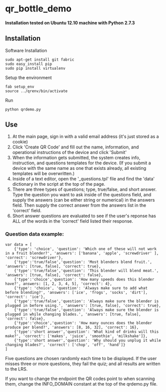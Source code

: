 qr_bottle_demo
==============

#### Installation tested on Ubuntu 12.10 machine with Python 2.7.3

## Installation

Software Installation

    sudo apt-get install git fabric
    sudo easy_install pip
    sudo pip install virtualenv

Setup the environment

    fab setup_env
    source ../qrenv/bin/activate

Run

	python qrdemo.py
	
## Use

1. At the main page, sign in with a valid email address (it's just stored as a cookie)
2. Click 'Create QR Code' and fill out the name, information, and operational instructions of the device and click 'Submit'
3. When the information gets submitted, the system creates info, instruction, and questions templates for the device. (If you submit a device with the same name as one that exists already, all existing templates will be overwritten.)
4. Inside of a text editor, open the '<device name>_questions.tpl' file and find the 'data' dictionary in the script at the top of the page.
5. There are three types of questions; type, true/false, and short answer. Type the question you want to ask inside of the questions field, and supply the answers (can be either string or numerical) in the answers field. Then supply the correct answer from the answers list in the 'correct' field.
6. Short answer questions are evaluated to see if the user's reponse has ALL of the words in the 'correct' field listed their response.

### Question data example:
```
var data = [
	{'type': 'choice', 'question': 'Which one of these will not work in a fruit blender?', 'answers': ['banana', 'apple', 'screwdriver' ], 'correct': 'screwdriver'},
	{'type':'true/false','question': 'Most blenders blend fruit.', 'answers': [true, false], 'correct': true},
	{'type':'true/false','question': 'This blender will blend meat.', 'answers': [true, false], 'correct': false},
	{'type':'choice','question': 'How many speeds does this blender have?', answers: [1, 2, 3, 4, 5], 'correct': 4},
	{'type': 'choice', 'question': 'Always make sure to add what before blending?', 'answers': ['ice', 'frogs', 'socks', 'dirt'], 'correct': 'ice'},
	{'type':'true/false','question': 'Always make sure the blender is plugged in before using.', 'answers': [true, false], 'correct': true},
	{'type':'true/false','question': 'Always make sure the blender is plugged in while changing blades.', 'answers': [true, false], 'correct': false},
	{'type':'choice','question': 'How many ounces does the blender produce per blend?', 'answers': [8, 16, 32], 'correct': 16},
	{'type':'short answer','question': 'What kind of drinks will this make?', 'correct': ['makes', 'juice', 'smoothie', 'milkshake']},
	{'type':'short answer','question': 'Why should you unplug it while changing blades?', 'correct': ['chop', 'off', 'hand']}
]
```

Five questions are chosen randomly each time to be displayed. If the user misses three or more questions, they fail the quiz; and all results are written to the LRS.


If you want to change the endpoint the QR codes point to when scanning them, change the INFO_DOMAIN constant at the top of the qrdemo.py file.
